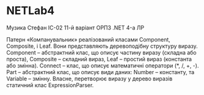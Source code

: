 # NETLab4

Музика Стефан
ІС-02
11-й варіант
ОРПЗ .NET 4-а ЛР

Патерн «Компанувальник» реалізований класами Component, Composite, і Leaf. Вони представляють деревоподібну структуру виразу. Component – абстрактний клас, що описує частину виразу (складна або проста), Composite – складний вираз, Leaf – простий вираз (константа або змінна). Connect – клас, що описує математичні оператори (*, /, +, -). Part – абстрактний клас, що описує види даних: Number – константу, та Variable – змінну.
Власне, перетворює виразу у дерево виразів статичний клас ExpressionParser.
